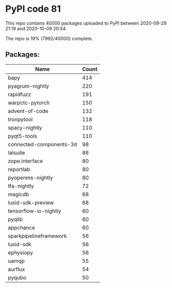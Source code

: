 # PyPI code 81

This repo contains 40000 packages uploaded to PyPI between 
2020-09-29 21:19 and 2020-10-09 20:54.

The repo is 19% (7992/40000) complete.

## Packages:

| Name  | Count |
| ----- | ----- |
| bapy | 414 |
| pyagrum-nightly | 220 |
| rapidfuzz | 191 |
| warpctc-pytorch | 150 |
| advent-of-code | 132 |
| tronpytool | 118 |
| spacy-nightly | 110 |
| pyqt5-tools | 110 |
| connected-components-3d | 98 |
| lalsuite | 88 |
| zope.interface | 80 |
| reportlab | 80 |
| pyopenms-nightly | 80 |
| tfa-nightly | 72 |
| magicdb | 68 |
| lusid-sdk-preview | 68 |
| tensorflow-io-nightly | 60 |
| pyqlib | 60 |
| appchance | 60 |
| sparkpipelineframework | 56 |
| lusid-sdk | 56 |
| ephysiopy | 56 |
| uamqp | 55 |
| aurflux | 54 |
| pyqubo | 50 |


